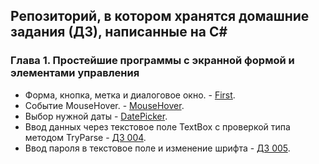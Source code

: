 ## Репозиторий, в котором хранятся домашние задания (ДЗ), написанные на C#

### Глава 1. Простейшие программы с экранной формой и элементами управления
* Форма, кнопка, метка и диалоговое окно. - [First](https://github.com/GhostBasenji/homeworks/tree/master/First).
* Событие MouseHover. - [MouseHover](https://github.com/GhostBasenji/homeworks/tree/master/MouseHover).
* Выбор нужной даты - [DatePicker](https://github.com/GhostBasenji/homeworks/tree/master/DatePicker).
* Ввод данных через текстовое поле TextBox с проверкой типа методом TryParse - [ДЗ 004](https://github.com/GhostBasenji/homeworks/tree/master/Root).
* Ввод пароля в текстовое поле и изменение шрифта - [ДЗ 005](https://github.com/GhostBasenji/homeworks/tree/master/Passport).